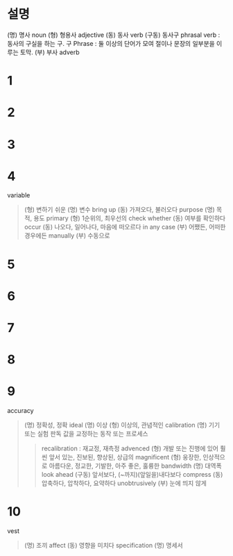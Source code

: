 # 설명
(명) 명사 noun
(형) 형용사 adjective
(동) 동사 verb
(구동) 동사구 phrasal verb : 동사의 구실을 하는 구.
구 Phrase : 둘 이상의 단어가 모여 절이나 문장의 일부분을 이루는 토막.
(부) 부사 adverb
# 1
# 2
# 3
# 4
variable 
> (형) 변하기 쉬운 
> (명) 변수
bring up
> (동) 가져오다, 불러오다
purpose
> (명) 목적, 용도
primary
> (형) 1순위의, 최우선의
check whether
> (동) 여부를 확인하다
occur
> (동) 나오다, 일어나다, 마음에 떠오르다
in any case
> (부) 어쨌든, 어떠한 경우에든
manually
> (부) 수동으로
# 5
# 6
# 7
# 8
# 9
accuracy 
> (명) 정확성, 정확
ideal
> (명) 이상
> (형) 이상의, 관념적인
calibration
> (명) 기기 또는 실험 판독 값을 교정하는 동작 또는 프로세스
> > recalibration : 재교정, 재측정
advenced
> (형) 개발 또는 진행에 있어 훨씬 앞서 있는, 진보된, 향상된, 상급의
magnificent
> (형) 웅장한, 인상적으로 아름다운, 정교한, 기발한, 아주 좋은, 훌륭한
bandwidth
> (명) 대역폭
look ahead
> (구동) 앞서보다, (~까지)(앞일을)내다보다
compress
> (동) 압축하다, 압착하다, 요약하다
unobtrusively
> (부) 눈에 띄지 않게
# 10
vest
> (명) 조끼
affect
> (동) 영향을 미치다
specification
> (명) 명세서
